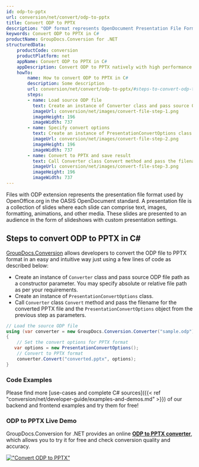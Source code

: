 ```yaml
---
id: odp-to-pptx
url: conversion/net/convert/odp-to-pptx
title: Convert ODP to PPTX
description: "ODP format represents OpenDocument Presentation File Format with .odp extension. Learn how to convert ODP to PPTX file programmatically in C# language using GroupDocs.Conversion for .NET library."
keywords: Convert ODP to PPTX in C#
productName: GroupDocs.Conversion for .NET
structuredData:
    productCode: conversion
    productPlatform: net
    appName: Convert ODP to PPTX in C#
    appDescription: Convert ODP to PPTX natively with high performance using C# language and server side GroupDocs.Conversion for .NET APIs, without the use of any software like Microsoft or Open Office.
    howTo:
        name: How to convert ODP to PPTX in C# 
        description: Some description
        url: conversion/net/convert/odp-to-pptx/#steps-to-convert-odp-to-pptx-in-c
        steps:
        - name: Load source ODP file 
          text: Create an instance of Converter class and pass source ODP file path as a constructor parameter. You may specify absolute or relative file path as per your requirements. 
          imageUrl: conversion/net/images/convert-file-step-1.png
          imageHeight: 196
          imageWidth: 737
        - name: Specify convert options 
          text: Create an instance of PresentationConvertOptions class.
          imageUrl: conversion/net/images/convert-file-step-2.png
          imageHeight: 196
          imageWidth: 737
        - name: Convert to PPTX and save result 
          text: Call Converter class Convert method and pass the filename for the converted HTML file and the PresentationConvertOptions object from the previous step as parameters.
          imageUrl: conversion/net/images/convert-file-step-3.png
          imageHeight: 196
          imageWidth: 737
---
```


Files with ODP extension represents the presentation file format used by OpenOffice.org in the OASIS OpenDocument standard. A presentation file is a collection of slides where each slide can comprise text, images, formatting, animations, and other media. These slides are presented to an audience in the form of slideshows with custom presentation settings.

## Steps to convert ODP to PPTX in C#

[GroupDocs.Conversion](https://products.groupdocs.com/conversion/net) allows developers to convert the ODP file to PPTX format in an easy and intuitive way just using a few lines of code as described below:

* Create an instance of `Converter` class and pass source ODP file path as a constructor parameter. You may specify absolute or relative file path as per your requirements. 
* Create an instance of `PresentationConvertOptions` class.
* Call `Converter` class `Convert` method and pass the filename for the converted PPTX file and the `PresentationConvertOptions` object from the previous step as parameters.

```csharp
// Load the source ODP file
using (var converter = new GroupDocs.Conversion.Converter("sample.odp"))
{
    // Set the convert options for PPTX format
   var options = new PresentationConvertOptions();
    // Convert to PPTX format
    converter.Convert("converted.pptx", options);
}
```

### Code Examples

Please find more [use-cases and complete C# sources]({{< ref "conversion/net/developer-guide/examples-and-demos.md" >}}) of our backend and frontend examples and try them for free!

### ODP to PPTX Live Demo

GroupDocs.Conversion for .NET provides an online [**ODP to PPTX converter**](https://products.groupdocs.app/conversion/odp-to-pptx), which allows you to try it for free and check conversion quality and accuracy.

[!["Convert ODP to PPTX"](conversion/net/images/convert-to-pptx/convert-odp-to-pptx.png)](https://products.groupdocs.app/conversion/odp-to-pptx)